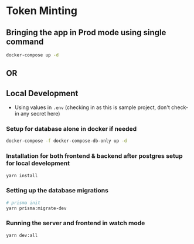 # Token Minting

## Bringing the app in Prod mode using single command

```bash
docker-compose up -d
```

## OR

## Local Development

- Using values in `.env` (checking in as this is sample project, don't check-in any secret here)

### Setup for database alone in docker if needed

```bash
docker-compose -f docker-compose-db-only up -d
```

### Installation for both frontend & backend after postgres setup for local development

```bash
yarn install
```

### Setting up the database migrations

```bash
# prisma init
yarn prisma:migrate-dev
```

### Running the server and frontend in watch mode

```bash
yarn dev:all
```
